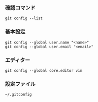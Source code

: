 ### 確認コマンド
```
git config --list
```

### 基本設定
``` 
git config --global user.name "<name>"
git config --global user.email "<email>"
```
### エディター
```
git config --global core.editor vim
```
### 設定ファイル
```
~/.gitconfig
```
